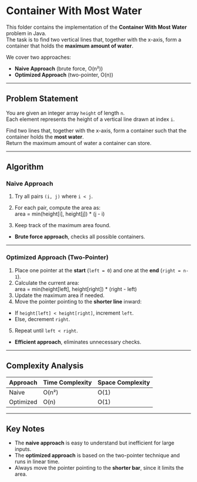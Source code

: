 # Container With Most Water

This folder contains the implementation of the **Container With Most Water** problem in Java.  
The task is to find two vertical lines that, together with the x-axis, form a container that holds the **maximum amount of water**.

We cover two approaches:  
- **Naive Approach** (brute force, O(n²))  
- **Optimized Approach** (two-pointer, O(n))  

---

## Problem Statement

You are given an integer array `height` of length `n`.  
Each element represents the height of a vertical line drawn at index `i`.  

Find two lines that, together with the x-axis, form a container such that the container holds the **most water**.  
Return the maximum amount of water a container can store.  

---

## Algorithm

### Naive Approach
1. Try all pairs `(i, j)` where `i < j`.  
2. For each pair, compute the area as:  
    area = min(height[i], height[j]) * (j - i)

3. Keep track of the maximum area found.  

- **Brute force approach**, checks all possible containers.

---

### Optimized Approach (Two-Pointer)
1. Place one pointer at the **start** (`left = 0`) and one at the **end** (`right = n-1`).  
2. Calculate the current area:  
    area = min(height[left], height[right]) * (right - left)
3. Update the maximum area if needed.  
4. Move the pointer pointing to the **shorter line** inward:  
- If `height[left] < height[right]`, increment `left`.  
- Else, decrement `right`.  
5. Repeat until `left < right`.  

- **Efficient approach**, eliminates unnecessary checks.

---

## Complexity Analysis

| Approach   | Time Complexity | Space Complexity |
|------------|-----------------|------------------|
| Naive      | O(n²)           | O(1)             |
| Optimized  | O(n)            | O(1)             |

---

## Key Notes
- The **naive approach** is easy to understand but inefficient for large inputs.  
- The **optimized approach** is based on the two-pointer technique and runs in linear time.  
- Always move the pointer pointing to the **shorter bar**, since it limits the area.  
